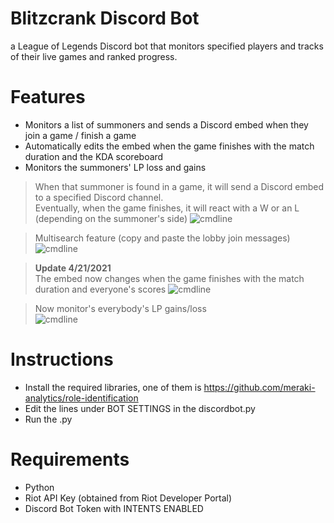 # Blitzcrank Discord Bot
a League of Legends Discord bot that monitors specified players and tracks of their live games and ranked progress.

# Features

- Monitors a list of summoners and sends a Discord embed when they join a game / finish a game
- Automatically edits the embed when the game finishes with the match duration and the KDA scoreboard
- Monitors the summoners' LP loss and gains

> When that summoner is found in a game, it will send a Discord embed to a specified Discord channel.
> <br>Eventually, when the game finishes, it will react with a W or an L (depending on the summoner's side)
![cmdline](https://i.imgur.com/2xsBbGJ.png)

> Multisearch feature (copy and paste the lobby join messages)
![cmdline](https://i.imgur.com/6pGBliH.png)

> **Update 4/21/2021** <br>The embed now changes when the game finishes with the match duration and everyone's scores
![cmdline](https://i.imgur.com/oHTYONq.gif)

> Now monitor's everybody's LP gains/loss<br>
![cmdline](https://i.imgur.com/9eOMPEv.png)

# Instructions

- Install the required libraries, one of them is https://github.com/meraki-analytics/role-identification
- Edit the lines under BOT SETTINGS in the discordbot.py
- Run the .py

# Requirements

- Python
- Riot API Key (obtained from Riot Developer Portal)
- Discord Bot Token with INTENTS ENABLED
